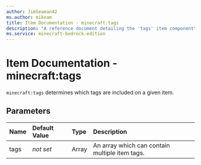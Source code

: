 ```yaml
---
author: JimSeaman42
ms.author: mikeam
title: Item Documentation - minecraft:tags
description: "A reference document detailing the 'tags' item component"
ms.service: minecraft-bedrock-edition
---
```


# Item Documentation - minecraft:tags

`minecraft:tags` determines which tags are included on a given item.

## Parameters

|Name |Default Value  |Type  |Description  |
|:----------|:----------|:----------|:----------|
| tags|*not set* | Array| An array which can contain multiple item tags. |

